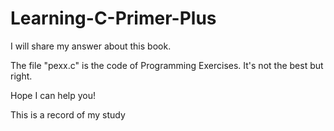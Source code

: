 # Learning-C-Primer-Plus

I will share my answer about this book.

The file "pexx.c" is the code of Programming Exercises. It's not the best but right.

Hope I can help you!

This is a record of my study
